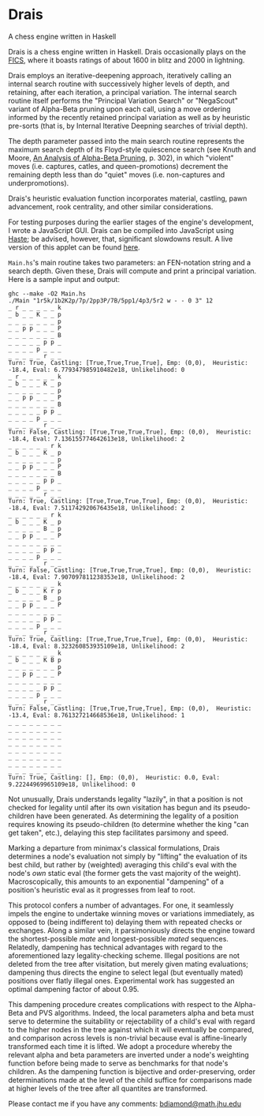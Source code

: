 # Drais
A chess engine written in Haskell

Drais is a chess engine written in Haskell. Drais occasionally plays on the [FICS](http://ficsgames.org/cgi-bin/search.cgi?player=benediamond&action=History), where it boasts ratings of about 1600 in blitz and 2000 in lightning.

Drais employs an iterative-deepening approach, iteratively calling an internal search routine with successively higher levels of depth, and retaining, after each iteration, a principal variation. The internal search routine itself performs the "Principal Variation Search" or "NegaScout" variant of Alpha-Beta pruning upon each call, using a move ordering informed by the recently retained principal variation as well as by heuristic pre-sorts (that is, by Internal Iterative Deepning searches of trivial depth).

The depth parameter passed into the main search routine represents the maximum search depth of its Floyd-style quiescence search (see Knuth and Moore, [An Analysis of Alpha-Beta Pruning](https://pdfs.semanticscholar.org/dce2/6118156e5bc287bca2465a62e75af39c7e85.pdf), p. 302), in which "violent" moves (i.e. captures, catles, and queen-promotions) decrement the remaining depth less than do "quiet" moves (i.e. non-captures and underpromotions).

Drais's heuristic evaluation function incorporates material, castling, pawn advancement, rook centrality, and other similar considerations.

For testing purposes during the earlier stages of the engine's development, I wrote a JavaScript GUI. Drais can be compiled into JavaScript using [Haste](https://haste-lang.org/); be advised, however, that, significant slowdowns result. A live version of this applet can be found [here](http://www.math.jhu.edu/~bdiamond/chess/chess.html).

`Main.hs`'s main routine takes two parameters: an FEN-notation string and a search depth. Given these, Drais will compute and print a principal variation. Here is a sample input and output:
```
ghc --make -O2 Main.hs
./Main "1r5k/1b2K2p/7p/2pp3P/7B/5pp1/4p3/5r2 w - - 0 3" 12
_ r _ _ _ _ _ k
_ b _ _ K _ _ p
_ _ _ _ _ _ _ p
_ _ p p _ _ _ P
_ _ _ _ _ _ _ B
_ _ _ _ _ p p _
_ _ _ _ p _ _ _
_ _ _ _ _ r _ _
Turn: True, Castling: [True,True,True,True], Emp: (0,0),  Heuristic: -18.4, Eval: 6.779347985910482e18, Unlikelihood: 0
_ r _ _ _ _ _ k
_ b _ _ _ K _ p
_ _ _ _ _ _ _ p
_ _ p p _ _ _ P
_ _ _ _ _ _ _ B
_ _ _ _ _ p p _
_ _ _ _ p _ _ _
_ _ _ _ _ r _ _
Turn: False, Castling: [True,True,True,True], Emp: (0,0),  Heuristic: -18.4, Eval: 7.136155774642613e18, Unlikelihood: 2
_ _ _ _ _ _ r k
_ b _ _ _ K _ p
_ _ _ _ _ _ _ p
_ _ p p _ _ _ P
_ _ _ _ _ _ _ B
_ _ _ _ _ p p _
_ _ _ _ p _ _ _
_ _ _ _ _ r _ _
Turn: True, Castling: [True,True,True,True], Emp: (0,0),  Heuristic: -18.4, Eval: 7.511742920676435e18, Unlikelihood: 2
_ _ _ _ _ _ r k
_ b _ _ _ K _ p
_ _ _ _ _ B _ p
_ _ p p _ _ _ P
_ _ _ _ _ _ _ _
_ _ _ _ _ p p _
_ _ _ _ p _ _ _
_ _ _ _ _ r _ _
Turn: False, Castling: [True,True,True,True], Emp: (0,0),  Heuristic: -18.4, Eval: 7.907097811238353e18, Unlikelihood: 2
_ _ _ _ _ _ _ k
_ b _ _ _ K r p
_ _ _ _ _ B _ p
_ _ p p _ _ _ P
_ _ _ _ _ _ _ _
_ _ _ _ _ p p _
_ _ _ _ p _ _ _
_ _ _ _ _ r _ _
Turn: True, Castling: [True,True,True,True], Emp: (0,0),  Heuristic: -18.4, Eval: 8.323260853935109e18, Unlikelihood: 2
_ _ _ _ _ _ _ k
_ b _ _ _ K B p
_ _ _ _ _ _ _ p
_ _ p p _ _ _ P
_ _ _ _ _ _ _ _
_ _ _ _ _ p p _
_ _ _ _ p _ _ _
_ _ _ _ _ r _ _
Turn: False, Castling: [True,True,True,True], Emp: (0,0),  Heuristic: -13.4, Eval: 8.761327214668536e18, Unlikelihood: 1
_ _ _ _ _ _ _ _
_ _ _ _ _ _ _ _
_ _ _ _ _ _ _ _
_ _ _ _ _ _ _ _
_ _ _ _ _ _ _ _
_ _ _ _ _ _ _ _
_ _ _ _ _ _ _ _
_ _ _ _ _ _ _ _
Turn: True, Castling: [], Emp: (0,0),  Heuristic: 0.0, Eval: 9.22244969965109e18, Unlikelihood: 0
```
Not unusually, Drais understands legality "lazily", in that a position is not checked for legality until after its own visitation has begun and its pseudo-children have been generated. As determining the legality of a position requires knowing its pseudo-children (to determine whether the king "can get taken", etc.), delaying this step facilitates parsimony and speed.

Marking a departure from minimax's classical formulations, Drais determines a node's evaluation not simply by "lifting" the evaluation of its best child, but rather by (weighted) averaging this child's eval with the node's _own_ static eval (the former gets the vast majority of the weight). Macroscopically, this amounts to an exponential "dampening" of a position's heuristic eval as it progresses from leaf to root.

This protocol confers a number of advantages. For one, it seamlessly impels the engine to undertake winning moves or variations immediately, as opposed to (being indifferent to) delaying them with repeated checks or exchanges. Along a similar vein, it parsimoniously directs the engine toward the shortest-possible _mate_ and longest-possible _mated_ sequences. Relatedly, dampening has technical advantages with regard to the aforementioned lazy legality-checking scheme. Illegal positions are not deleted from the tree after visitation, but merely given mating evaluations; dampening thus directs the engine to select legal (but eventually mated) positions over flatly illegal ones. Experimental work has suggested an optimal dampening factor of about 0.95.

This dampening procedure creates complications with respect to the Alpha-Beta and PVS algorithms. Indeed, the local parameters alpha and beta must serve to determine the suitability or rejectability of a child's eval with regard to the higher nodes in the tree against which it will eventually be compared, and comparison across levels is non-trivial because eval is affine-linearly transformed each time it is lifted. We adopt a procedure whereby the relevant alpha and beta parameters are inverted under a node's weighting function before being made to serve as benchmarks for that node's children. As the dampening function is bijective and order-preserving, order determinations made at the level of the child suffice for comparisons made at higher levels of the tree after all quantites are transformed.

Please contact me if you have any comments: bdiamond@math.jhu.edu

